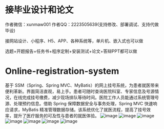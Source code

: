 # 接毕业设计和论文
作者微信：xunmaw001  作者QQ：2223505639(支持修改、部署调试、支持代做毕设)

接网站设计、小程序、H5、APP、各种系统等，单片机、嵌入式也可以做

选题+开题报告+任务书+程序定制+安装测试+论文+答辩PPT都可以做
# Online-registration-system
基于 SSM（Spring、Spring MVC、MyBatis）的网上挂号系统，为患者就医带来便利革新。界面简洁直观，易上手。患者可随时查询医院科室、专家信息及号源情况，在线完成挂号缴费，减少现场排队等待时间。医院工作人员能通过系统管理号源、处理预约信息。借助 Spring 保障数据安全与事务处理，Spring MVC 快速响应请求，MyBatis 精准管理数据存储。该系统优化了就医流程，提高了挂号效率，提升了医疗服务的可及性与患者的就医体验。 
![image](https://github.com/user-attachments/assets/703db883-cf50-477e-90c9-fcb3cad887f3)
![image](https://github.com/user-attachments/assets/2879c09d-a1a4-4653-a37b-712f3c7543fa)
![image](https://github.com/user-attachments/assets/b8980e92-44e4-4daf-b3f1-9e4a3dc5106f)
![image](https://github.com/user-attachments/assets/bf9f1d30-e25f-409f-9470-4a8a04ae8e08)
![image](https://github.com/user-attachments/assets/218b9244-e157-4864-ab00-e085b5c5253e)
![image](https://github.com/user-attachments/assets/aa8e488d-3aab-4765-8af9-fb881813ab42)
![image](https://github.com/user-attachments/assets/52ae8e4f-074c-4685-a575-66b8355f440a)
